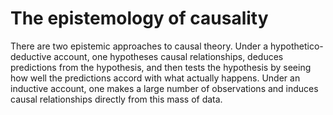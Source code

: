 # The epistemology of causality

There are two epistemic approaches to causal theory. Under a hypothetico-deductive account, one hypotheses 
causal relationships, deduces predictions from the hypothesis, and then tests the hypothesis by seeing how 
well the predictions accord with what actually happens. Under an inductive account, one makes a large number 
of observations and induces causal relationships directly from this mass of data.

